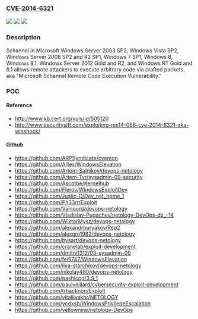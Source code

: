 ### [CVE-2014-6321](https://cve.mitre.org/cgi-bin/cvename.cgi?name=CVE-2014-6321)
![](https://img.shields.io/static/v1?label=Product&message=n%2Fa&color=blue)
![](https://img.shields.io/static/v1?label=Version&message=n%2Fa&color=blue)
![](https://img.shields.io/static/v1?label=Vulnerability&message=n%2Fa&color=brighgreen)

### Description

Schannel in Microsoft Windows Server 2003 SP2, Windows Vista SP2, Windows Server 2008 SP2 and R2 SP1, Windows 7 SP1, Windows 8, Windows 8.1, Windows Server 2012 Gold and R2, and Windows RT Gold and 8.1 allows remote attackers to execute arbitrary code via crafted packets, aka "Microsoft Schannel Remote Code Execution Vulnerability."

### POC

#### Reference
- http://www.kb.cert.org/vuls/id/505120
- http://www.securitysift.com/exploiting-ms14-066-cve-2014-6321-aka-winshock/

#### Github
- https://github.com/ARPSyndicate/cvemon
- https://github.com/Al1ex/WindowsElevation
- https://github.com/Artem-Salnikov/devops-netology
- https://github.com/Artem-Tvr/sysadmin-09-security
- https://github.com/Ascotbe/Kernelhub
- https://github.com/Flerov/WindowsExploitDev
- https://github.com/Justic-D/Dev_net_home_1
- https://github.com/Ph33rr/Exploit
- https://github.com/Vainoord/devops-netology
- https://github.com/Vladislav-Pugachev/netology-DevOps-dz_-14
- https://github.com/WiktorMysz/devops-netology
- https://github.com/alexandrburyakov/Rep2
- https://github.com/alexgro1982/devops-netology
- https://github.com/bysart/devops-netology
- https://github.com/cranelab/exploit-development
- https://github.com/dmitrii1312/03-sysadmin-09
- https://github.com/fei9747/WindowsElevation
- https://github.com/ilya-starchikov/devops-netology
- https://github.com/nikolay480/devops-netology
- https://github.com/pashicop/3.9_1
- https://github.com/paulveillard/cybersecurity-exploit-development
- https://github.com/trhacknon/Exploit
- https://github.com/vitaliivakhr/NETOLOGY
- https://github.com/ycdxsb/WindowsPrivilegeEscalation
- https://github.com/yellownine/netology-DevOps

